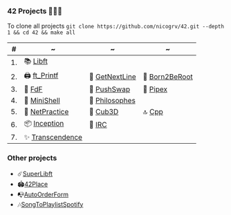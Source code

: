 ### 42 Projects 👨🏻‍💻
To clone all projects ```git clone https://github.com/nicogrv/42.git --depth 1 && cd 42 && make all```

| #   | ~ | ~ | ~ |
| --- | - | - | - |
| 1.  | 📚 [Libft](https://github.com/nicogrv/1.Libft)  |
| 2.  | 🖨️ [ft_Printf](https://github.com/nicogrv/2.Printf) | 📝 [GetNextLine](https://github.com/nicogrv/3.GetNextLine) | 🤖 [Born2BeRoot](https://github.com/nicogrv/4.Born2BeRoot) |
| 3.  | 🎨 [FdF](https://github.com/nicogrv/5.Fdf) |🔀 [PushSwap](https://github.com/nicogrv/6.PushSwap) | 🔧 [Pipex](https://github.com/nicogrv/7.Pipex)  |
| 4.  | 🧰 [MiniShell ](https://github.com/nicogrv/8.Minishell) | 💭 [Philosophes](https://github.com/nicogrv/9.philosophes) |
| 5.  | 🔌 [NetPractice](https://github.com/nicogrv/11.NetPractice.git) | 📏 [Cub3D](https://github.com/nicogrv/12.Cub3d) | 🔝 [Cpp](https://github.com/nicogrv/10.Cpp)    |
| 6.  | 📦 [Inception](https://github.com/nicogrv/13.Inception) | 💬 [IRC](https://github.com/nicogrv/14.IRC) |
| 7.  | ✨ [Transcendence](https://github.com/nicogrv/15.Transcendence) 
### Other projects
* ☄️[SuperLibft](https://github.com/nicogrv/0.SuperLibft)
* 🏟️[42Place](https://github.com/nicogrv/Place42)
* 📭[AutoOrderForm](https://github.com/nicogrv/AutoOrderForm)
* 🎶[SongToPlaylistSpotify](https://github.com/nicogrv/SongToPlaylistSpotify)
